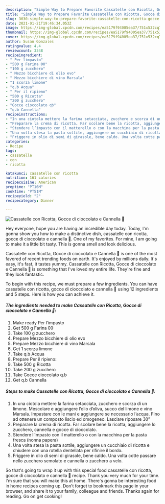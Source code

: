 ```yaml
---
description: "Simple Way to Prepare Favorite Cassatelle con Ricotta, Gocce di cioccolato e Cannella 💛"
title: "Simple Way to Prepare Favorite Cassatelle con Ricotta, Gocce di cioccolato e Cannella 💛"
slug: 3030-simple-way-to-prepare-favorite-cassatelle-con-ricotta-gocce-di-cioccolato-e-cannella
date: 2021-01-21T19:46:34.053Z
image: https://img-global.cpcdn.com/recipes/ea5179f94005ea37/751x532cq70/cassatelle-con-ricotta-gocce-di-cioccolato-e-cannella-💛-recipe-main-photo.jpg
thumbnail: https://img-global.cpcdn.com/recipes/ea5179f94005ea37/751x532cq70/cassatelle-con-ricotta-gocce-di-cioccolato-e-cannella-💛-recipe-main-photo.jpg
cover: https://img-global.cpcdn.com/recipes/ea5179f94005ea37/751x532cq70/cassatelle-con-ricotta-gocce-di-cioccolato-e-cannella-💛-recipe-main-photo.jpg
author: Susan Gonzales
ratingvalue: 4.4
reviewcount: 3348
recipeingredient:
- " Per limpasto"
- "500 g Farina 00"
- "100 g zucchero"
- " Mezzo bicchiere di olio evo"
- " Mezzo bicchiere di vino Marsala"
- "1 scorza limone"
- "q.b Acqua"
- " Per il ripieno"
- "500 g Ricotta"
- "200 g zucchero"
- "Gocce cioccolato qb"
- "q.b Cannella"
recipeinstructions:
- "In una ciotola mettere la farina setacciata, zucchero e scorza di un limone. Mescolare e aggiungere l’olio d’oliva, succo del limone e vino Marsala. Impastare con le mani e aggiungere se necessario l’acqua. Fino ad ottenere un composto liscio ed omogeneo. Lasciare riposare 30”"
- "Preparare la crema di ricotta. Far scolare bene la ricotta, aggiungere lo zucchero, cannella e gocce di cioccolato."
- "Stendere l’impasto con il matterello o con la macchina per la pasta fresca (nonna papera)"
- "Una volta stesa la pasta sottile, aggiungere un cucchiaio di ricotta e chiudere con una rotella dentellata per rifinire il bordo."
- "Friggere in olio di semi di girasole, bene caldo. Una volta cotte passare nello zucchero semolato e cannella o zucchero a velo."
categories:
- Recipe
tags:
- cassatelle
- con
- ricotta

katakunci: cassatelle con ricotta 
nutrition: 161 calories
recipecuisine: American
preptime: "PT16M"
cooktime: "PT51M"
recipeyield: "2"
recipecategory: Dinner

---
```



![Cassatelle con Ricotta, Gocce di cioccolato e Cannella 💛](https://img-global.cpcdn.com/recipes/ea5179f94005ea37/751x532cq70/cassatelle-con-ricotta-gocce-di-cioccolato-e-cannella-💛-recipe-main-photo.jpg)

Hey everyone, hope you are having an incredible day today. Today, I'm gonna show you how to make a distinctive dish, cassatelle con ricotta, gocce di cioccolato e cannella 💛. One of my favorites. For mine, I am going to make it a little bit tasty. This is gonna smell and look delicious.

Cassatelle con Ricotta, Gocce di cioccolato e Cannella 💛 is one of the most favored of recent trending foods on earth. It's enjoyed by millions daily. It's easy, it's fast, it tastes yummy. Cassatelle con Ricotta, Gocce di cioccolato e Cannella 💛 is something that I've loved my entire life. They're fine and they look fantastic.




To begin with this recipe, we must prepare a few ingredients. You can have cassatelle con ricotta, gocce di cioccolato e cannella 💛 using 12 ingredients and 5 steps. Here is how you can achieve it.

<!--inarticleads1-->

##### The ingredients needed to make Cassatelle con Ricotta, Gocce di cioccolato e Cannella 💛:

1. Make ready  Per l’impasto
1. Get 500 g Farina 00
1. Take 100 g zucchero
1. Prepare  Mezzo bicchiere di olio evo
1. Prepare  Mezzo bicchiere di vino Marsala
1. Get 1 scorza limone
1. Take q.b Acqua
1. Prepare  Per il ripieno:
1. Take 500 g Ricotta
1. Take 200 g zucchero
1. Take Gocce cioccolato q.b
1. Get q.b Cannella




<!--inarticleads2-->

##### Steps to make Cassatelle con Ricotta, Gocce di cioccolato e Cannella 💛:

1. In una ciotola mettere la farina setacciata, zucchero e scorza di un limone. Mescolare e aggiungere l’olio d’oliva, succo del limone e vino Marsala. Impastare con le mani e aggiungere se necessario l’acqua. Fino ad ottenere un composto liscio ed omogeneo. Lasciare riposare 30”
1. Preparare la crema di ricotta. Far scolare bene la ricotta, aggiungere lo zucchero, cannella e gocce di cioccolato.
1. Stendere l’impasto con il matterello o con la macchina per la pasta fresca (nonna papera)
1. Una volta stesa la pasta sottile, aggiungere un cucchiaio di ricotta e chiudere con una rotella dentellata per rifinire il bordo.
1. Friggere in olio di semi di girasole, bene caldo. Una volta cotte passare nello zucchero semolato e cannella o zucchero a velo.




So that's going to wrap it up with this special food cassatelle con ricotta, gocce di cioccolato e cannella 💛 recipe. Thank you very much for your time. I'm sure that you will make this at home. There's gonna be interesting food in home recipes coming up. Don't forget to bookmark this page in your browser, and share it to your family, colleague and friends. Thanks again for reading. Go on get cooking!
